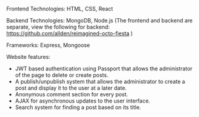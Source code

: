 Frontend Technologies: HTML, CSS, React

Backend Technologies: MongoDB, Node.js (The frontend and backend are separate, view the following for backend: https://github.com/allden/reimagined-octo-fiesta )

Frameworks: Express, Mongoose

Website features:
- JWT based authentication using Passport that allows the administrator of the page to delete or create posts.
- A publish/unpublish system that allows the administrator to create a post and display it to the user at a later date.
- Anonymous comment section for every post.
- AJAX for asynchronous updates to the user interface.
- Search system for finding a post based on its title. 
